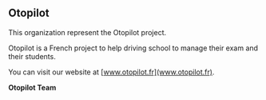 ## Otopilot

This organization represent the Otopilot project.

Otopilot is a French project to help driving school to manage their exam and their students.

You can visit our website at [www.otopilot.fr](www.otopilot.fr).

**Otopilot Team**